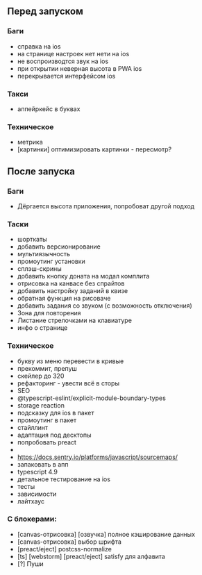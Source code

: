 ## Перед запуском

### Баги

- справка на ios
- на странице настроек нет нети на ios
- не воспроизводтся звук на ios
- при открытии неверная высота в PWA ios
- перекрывается интерфейсом ios

### Такси

- аппейркейс в буквах

### Техническое

- метрика
- [картинки] оптимизировать картинки - пересмотр?

## После запуска

### Баги

- Дёргается высота приложения, попробоват другой подход

### Таски

- шорткаты
- добавить версионирование
- мультиязычность
- промоутинг установки
- сплэш-скрины
- добавить кнопку доната на модал комплита
- отрисовка на канвасе без спрайтов
- добавить настройку заданий в квизе
- обратная функция на рисоваче
- добавить задания со звуком (с возможность отключения)
- Зона для повторения
- Листание стрелочками на клавиатуре
- инфо о странице

### Техническое

- букву из меню перевести в кривые
- прекоммит, препуш
- скейлер до 320
- рефакторинг - увести всё в сторы
- SEO
- @typescript-eslint/explicit-module-boundary-types
- storage reaction
- подсказку для ios в пакет
- промоутинг в пакет
- стайллинт
- адаптация под десктопы
- попробовать preact
- <link rel="icon" type="image/svg+xml" href="%PUBLIC_URL%/pwa/favicon.svg">
- https://docs.sentry.io/platforms/javascript/sourcemaps/
- запаковать в апп
- typescript 4.9
- детальное тестирование на ios
- тесты
- зависимости
- лайтхаус

### С блокерами:

- [canvas-отрисовка] [озвучка] полное кэширование данных
- [canvas-отрисовка] выбор шрифта
- [preact/eject] postcss-normalize
- [ts] [webstorm] [preact/eject] satisfy  для алфавита
- [?] Пуши
